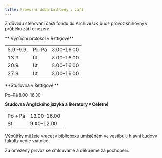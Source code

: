 ```yaml
---
title: Provozní doba knihovny v září
---
```


Z důvodu stěhování části fondu do Archivu UK bude provoz knihovny v průběhu září omezen:

** Výpůjční protokol v Rettigové**   

<table>
<tr><td> 5.9.–9.9.</td><td>Po–Pá</td><td>8.00–16.00</td></tr>
<tr><td>13.9.  </td><td>Út</td><td>8.00–16.00</td></tr>
<tr><td>20.9. </td><td>Út</td><td>8.00–16.00</td></tr>
<tr><td>27.9. </td><td>Út</td><td>8.00–16.00</td></tr>
</table>

 

**Studovna v Rettigové ** 

 Po–Pá   8.00–16.00  

 

**Studovna Anglického jazyka a literatury v Celetné** 

<table>
<tr><td>Po + Pá</td><td>13.00–16.00</td></tr>

<tr><td>St</td><td>9.00–12.00 </td></tr>
</table>

Výpůjčky můžete vracet v biblioboxu umístěném ve vestibulu hlavní budovy fakulty vedle vrátnice.

Za omezený provoz se omlouváme a děkujeme za pochopení.
